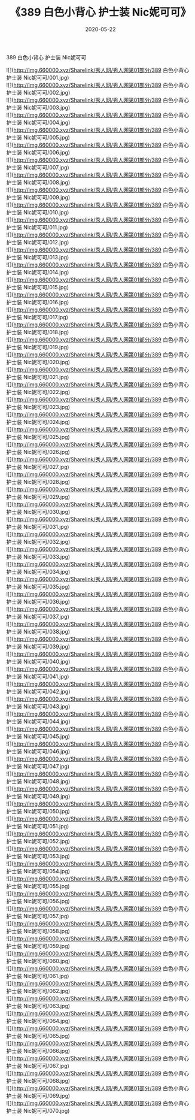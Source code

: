 ﻿---
layout: post
title:  《389 白色小背心 护士装 Nic妮可可》
date:   2020-05-22
img: http://img.660000.xyz/Sharelink/秀人网/秀人网第01部分/389 白色小背心 护士装 Nic妮可可/000.jpg
categories: [美女, 清纯, 唯美]
---

389 白色小背心 护士装 Nic妮可可

  ![](http://img.660000.xyz/Sharelink/秀人网/秀人网第01部分/389 白色小背心 护士装 Nic妮可可/001.jpg) <br> ![](http://img.660000.xyz/Sharelink/秀人网/秀人网第01部分/389 白色小背心 护士装 Nic妮可可/002.jpg) <br> ![](http://img.660000.xyz/Sharelink/秀人网/秀人网第01部分/389 白色小背心 护士装 Nic妮可可/003.jpg) <br> ![](http://img.660000.xyz/Sharelink/秀人网/秀人网第01部分/389 白色小背心 护士装 Nic妮可可/004.jpg) <br> ![](http://img.660000.xyz/Sharelink/秀人网/秀人网第01部分/389 白色小背心 护士装 Nic妮可可/005.jpg) <br> ![](http://img.660000.xyz/Sharelink/秀人网/秀人网第01部分/389 白色小背心 护士装 Nic妮可可/006.jpg) <br> ![](http://img.660000.xyz/Sharelink/秀人网/秀人网第01部分/389 白色小背心 护士装 Nic妮可可/007.jpg) <br> ![](http://img.660000.xyz/Sharelink/秀人网/秀人网第01部分/389 白色小背心 护士装 Nic妮可可/008.jpg) <br> ![](http://img.660000.xyz/Sharelink/秀人网/秀人网第01部分/389 白色小背心 护士装 Nic妮可可/009.jpg) <br> ![](http://img.660000.xyz/Sharelink/秀人网/秀人网第01部分/389 白色小背心 护士装 Nic妮可可/010.jpg) <br> ![](http://img.660000.xyz/Sharelink/秀人网/秀人网第01部分/389 白色小背心 护士装 Nic妮可可/011.jpg) <br> ![](http://img.660000.xyz/Sharelink/秀人网/秀人网第01部分/389 白色小背心 护士装 Nic妮可可/012.jpg) <br> ![](http://img.660000.xyz/Sharelink/秀人网/秀人网第01部分/389 白色小背心 护士装 Nic妮可可/013.jpg) <br> ![](http://img.660000.xyz/Sharelink/秀人网/秀人网第01部分/389 白色小背心 护士装 Nic妮可可/014.jpg) <br> ![](http://img.660000.xyz/Sharelink/秀人网/秀人网第01部分/389 白色小背心 护士装 Nic妮可可/015.jpg) <br> ![](http://img.660000.xyz/Sharelink/秀人网/秀人网第01部分/389 白色小背心 护士装 Nic妮可可/016.jpg) <br> ![](http://img.660000.xyz/Sharelink/秀人网/秀人网第01部分/389 白色小背心 护士装 Nic妮可可/017.jpg) <br> ![](http://img.660000.xyz/Sharelink/秀人网/秀人网第01部分/389 白色小背心 护士装 Nic妮可可/018.jpg) <br> ![](http://img.660000.xyz/Sharelink/秀人网/秀人网第01部分/389 白色小背心 护士装 Nic妮可可/019.jpg) <br> ![](http://img.660000.xyz/Sharelink/秀人网/秀人网第01部分/389 白色小背心 护士装 Nic妮可可/020.jpg) <br> ![](http://img.660000.xyz/Sharelink/秀人网/秀人网第01部分/389 白色小背心 护士装 Nic妮可可/021.jpg) <br> ![](http://img.660000.xyz/Sharelink/秀人网/秀人网第01部分/389 白色小背心 护士装 Nic妮可可/022.jpg) <br> ![](http://img.660000.xyz/Sharelink/秀人网/秀人网第01部分/389 白色小背心 护士装 Nic妮可可/023.jpg) <br> ![](http://img.660000.xyz/Sharelink/秀人网/秀人网第01部分/389 白色小背心 护士装 Nic妮可可/024.jpg) <br> ![](http://img.660000.xyz/Sharelink/秀人网/秀人网第01部分/389 白色小背心 护士装 Nic妮可可/025.jpg) <br> ![](http://img.660000.xyz/Sharelink/秀人网/秀人网第01部分/389 白色小背心 护士装 Nic妮可可/026.jpg) <br> ![](http://img.660000.xyz/Sharelink/秀人网/秀人网第01部分/389 白色小背心 护士装 Nic妮可可/027.jpg) <br> ![](http://img.660000.xyz/Sharelink/秀人网/秀人网第01部分/389 白色小背心 护士装 Nic妮可可/028.jpg) <br> ![](http://img.660000.xyz/Sharelink/秀人网/秀人网第01部分/389 白色小背心 护士装 Nic妮可可/029.jpg) <br> ![](http://img.660000.xyz/Sharelink/秀人网/秀人网第01部分/389 白色小背心 护士装 Nic妮可可/030.jpg) <br> ![](http://img.660000.xyz/Sharelink/秀人网/秀人网第01部分/389 白色小背心 护士装 Nic妮可可/031.jpg) <br> ![](http://img.660000.xyz/Sharelink/秀人网/秀人网第01部分/389 白色小背心 护士装 Nic妮可可/032.jpg) <br> ![](http://img.660000.xyz/Sharelink/秀人网/秀人网第01部分/389 白色小背心 护士装 Nic妮可可/033.jpg) <br> ![](http://img.660000.xyz/Sharelink/秀人网/秀人网第01部分/389 白色小背心 护士装 Nic妮可可/034.jpg) <br> ![](http://img.660000.xyz/Sharelink/秀人网/秀人网第01部分/389 白色小背心 护士装 Nic妮可可/035.jpg) <br> ![](http://img.660000.xyz/Sharelink/秀人网/秀人网第01部分/389 白色小背心 护士装 Nic妮可可/036.jpg) <br> ![](http://img.660000.xyz/Sharelink/秀人网/秀人网第01部分/389 白色小背心 护士装 Nic妮可可/037.jpg) <br> ![](http://img.660000.xyz/Sharelink/秀人网/秀人网第01部分/389 白色小背心 护士装 Nic妮可可/038.jpg) <br> ![](http://img.660000.xyz/Sharelink/秀人网/秀人网第01部分/389 白色小背心 护士装 Nic妮可可/039.jpg) <br> ![](http://img.660000.xyz/Sharelink/秀人网/秀人网第01部分/389 白色小背心 护士装 Nic妮可可/040.jpg) <br> ![](http://img.660000.xyz/Sharelink/秀人网/秀人网第01部分/389 白色小背心 护士装 Nic妮可可/041.jpg) <br> ![](http://img.660000.xyz/Sharelink/秀人网/秀人网第01部分/389 白色小背心 护士装 Nic妮可可/042.jpg) <br> ![](http://img.660000.xyz/Sharelink/秀人网/秀人网第01部分/389 白色小背心 护士装 Nic妮可可/043.jpg) <br> ![](http://img.660000.xyz/Sharelink/秀人网/秀人网第01部分/389 白色小背心 护士装 Nic妮可可/044.jpg) <br> ![](http://img.660000.xyz/Sharelink/秀人网/秀人网第01部分/389 白色小背心 护士装 Nic妮可可/045.jpg) <br> ![](http://img.660000.xyz/Sharelink/秀人网/秀人网第01部分/389 白色小背心 护士装 Nic妮可可/046.jpg) <br> ![](http://img.660000.xyz/Sharelink/秀人网/秀人网第01部分/389 白色小背心 护士装 Nic妮可可/047.jpg) <br> ![](http://img.660000.xyz/Sharelink/秀人网/秀人网第01部分/389 白色小背心 护士装 Nic妮可可/048.jpg) <br> ![](http://img.660000.xyz/Sharelink/秀人网/秀人网第01部分/389 白色小背心 护士装 Nic妮可可/049.jpg) <br> ![](http://img.660000.xyz/Sharelink/秀人网/秀人网第01部分/389 白色小背心 护士装 Nic妮可可/050.jpg) <br> ![](http://img.660000.xyz/Sharelink/秀人网/秀人网第01部分/389 白色小背心 护士装 Nic妮可可/051.jpg) <br> ![](http://img.660000.xyz/Sharelink/秀人网/秀人网第01部分/389 白色小背心 护士装 Nic妮可可/052.jpg) <br> ![](http://img.660000.xyz/Sharelink/秀人网/秀人网第01部分/389 白色小背心 护士装 Nic妮可可/053.jpg) <br> ![](http://img.660000.xyz/Sharelink/秀人网/秀人网第01部分/389 白色小背心 护士装 Nic妮可可/054.jpg) <br> ![](http://img.660000.xyz/Sharelink/秀人网/秀人网第01部分/389 白色小背心 护士装 Nic妮可可/055.jpg) <br> ![](http://img.660000.xyz/Sharelink/秀人网/秀人网第01部分/389 白色小背心 护士装 Nic妮可可/056.jpg) <br> ![](http://img.660000.xyz/Sharelink/秀人网/秀人网第01部分/389 白色小背心 护士装 Nic妮可可/057.jpg) <br> ![](http://img.660000.xyz/Sharelink/秀人网/秀人网第01部分/389 白色小背心 护士装 Nic妮可可/058.jpg) <br> ![](http://img.660000.xyz/Sharelink/秀人网/秀人网第01部分/389 白色小背心 护士装 Nic妮可可/059.jpg) <br> ![](http://img.660000.xyz/Sharelink/秀人网/秀人网第01部分/389 白色小背心 护士装 Nic妮可可/060.jpg) <br> ![](http://img.660000.xyz/Sharelink/秀人网/秀人网第01部分/389 白色小背心 护士装 Nic妮可可/061.jpg) <br> ![](http://img.660000.xyz/Sharelink/秀人网/秀人网第01部分/389 白色小背心 护士装 Nic妮可可/062.jpg) <br> ![](http://img.660000.xyz/Sharelink/秀人网/秀人网第01部分/389 白色小背心 护士装 Nic妮可可/063.jpg) <br> ![](http://img.660000.xyz/Sharelink/秀人网/秀人网第01部分/389 白色小背心 护士装 Nic妮可可/064.jpg) <br> ![](http://img.660000.xyz/Sharelink/秀人网/秀人网第01部分/389 白色小背心 护士装 Nic妮可可/065.jpg) <br> ![](http://img.660000.xyz/Sharelink/秀人网/秀人网第01部分/389 白色小背心 护士装 Nic妮可可/066.jpg) <br> ![](http://img.660000.xyz/Sharelink/秀人网/秀人网第01部分/389 白色小背心 护士装 Nic妮可可/067.jpg) <br> ![](http://img.660000.xyz/Sharelink/秀人网/秀人网第01部分/389 白色小背心 护士装 Nic妮可可/068.jpg) <br> ![](http://img.660000.xyz/Sharelink/秀人网/秀人网第01部分/389 白色小背心 护士装 Nic妮可可/069.jpg) <br> ![](http://img.660000.xyz/Sharelink/秀人网/秀人网第01部分/389 白色小背心 护士装 Nic妮可可/070.jpg) <br>